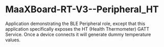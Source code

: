 # MaaXBoard-RT-V3--Peripheral_HT
Application demonstrating the BLE Peripheral role, except that this application specifically exposes the HT (Health Thermometer) GATT Service. Once a device connects it will generate dummy temperature values.

